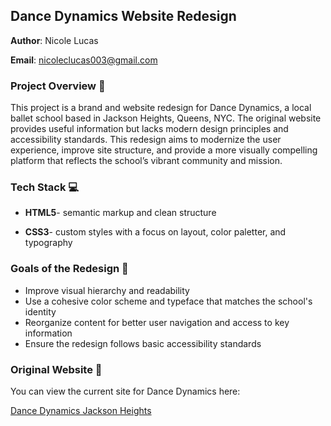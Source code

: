 ## Dance Dynamics Website Redesign 
**Author**: Nicole Lucas 

**Email**: nicoleclucas003@gmail.com

### Project Overview :dart:
This project is a brand and website redesign for Dance Dynamics, a local ballet school based in Jackson Heights, Queens, NYC. The original website provides useful information but lacks modern design principles and accessibility standards. This redesign aims to modernize the user experience, improve site structure, and provide a more visually compelling platform that reflects the school’s vibrant community and mission.

### Tech Stack :computer:
- **HTML5**- semantic markup and clean structure
* **CSS3**- custom styles with a focus on layout, color paletter, and typography

### Goals of the Redesign :wrench:
- Improve visual hierarchy and readability
- Use a cohesive color scheme and typeface that matches the school's identity
- Reorganize content for better user navigation and access to key information
- Ensure the redesign follows basic accessibility standards

### Original Website :round_pushpin:
You can view the current site for Dance Dynamics here: 

[Dance Dynamics Jackson Heights](https://www.dancedynamicsjacksonheights.com/)


